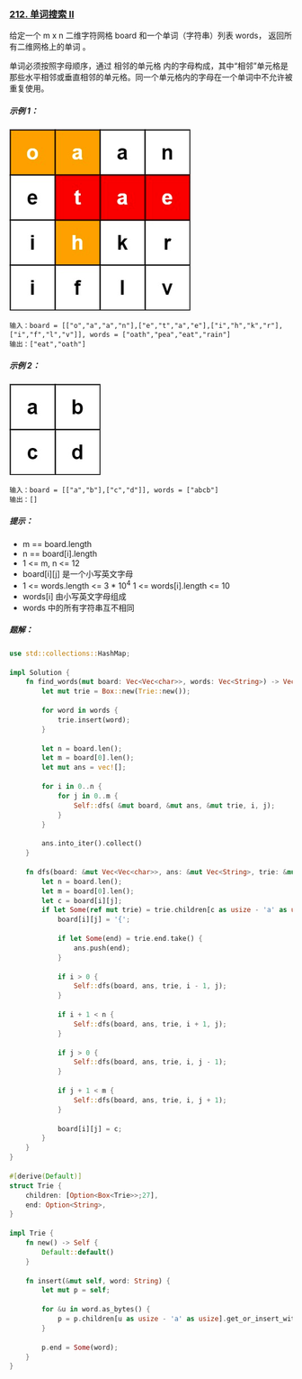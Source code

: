 ### [212. 单词搜索 II](https://leetcode.cn/problems/word-search-ii/)
给定一个 m x n 二维字符网格 board 和一个单词（字符串）列表 words， 返回所有二维网格上的单词 。

单词必须按照字母顺序，通过 相邻的单元格 内的字母构成，其中“相邻”单元格是那些水平相邻或垂直相邻的单元格。同一个单元格内的字母在一个单词中不允许被重复使用。



##### 示例 1：
![img.png](img.png)
```
输入：board = [["o","a","a","n"],["e","t","a","e"],["i","h","k","r"],["i","f","l","v"]], words = ["oath","pea","eat","rain"]
输出：["eat","oath"]
```

##### 示例 2：
![img_1.png](img_1.png)
```
输入：board = [["a","b"],["c","d"]], words = ["abcb"]
输出：[]
```

##### 提示：
- m == board.length
- n == board[i].length
- 1 <= m, n <= 12
- board[i][j] 是一个小写英文字母
- 1 <= words.length <= 3 * 10<sup>4</sup>
1 <= words[i].length <= 10
- words[i] 由小写英文字母组成
- words 中的所有字符串互不相同

##### 题解：
```rust
use std::collections::HashMap;

impl Solution {
    fn find_words(mut board: Vec<Vec<char>>, words: Vec<String>) -> Vec<String> {
        let mut trie = Box::new(Trie::new());

        for word in words {
            trie.insert(word);
        }

        let n = board.len();
        let m = board[0].len();
        let mut ans = vec![];

        for i in 0..n {
            for j in 0..m {
                Self::dfs( &mut board, &mut ans, &mut trie, i, j);
            }
        }

        ans.into_iter().collect()
    }

    fn dfs(board: &mut Vec<Vec<char>>, ans: &mut Vec<String>, trie: &mut Box<Trie>, i: usize, j: usize) {
        let n = board.len();
        let m = board[0].len();
        let c = board[i][j];
        if let Some(ref mut trie) = trie.children[c as usize - 'a' as usize] {
            board[i][j] = '{';

            if let Some(end) = trie.end.take() {
                ans.push(end);
            }

            if i > 0 {
                Self::dfs(board, ans, trie, i - 1, j);
            }

            if i + 1 < n {
                Self::dfs(board, ans, trie, i + 1, j);
            }

            if j > 0 {
                Self::dfs(board, ans, trie, i, j - 1);
            }

            if j + 1 < m {
                Self::dfs(board, ans, trie, i, j + 1);
            }

            board[i][j] = c;
        }
    }
}

#[derive(Default)]
struct Trie {
    children: [Option<Box<Trie>>;27],
    end: Option<String>,
}

impl Trie {
    fn new() -> Self {
        Default::default()
    }

    fn insert(&mut self, word: String) {
        let mut p = self;

        for &u in word.as_bytes() {
            p = p.children[u as usize - 'a' as usize].get_or_insert_with(|| Box::new(Trie::new()));
        }

        p.end = Some(word);
    }
}
```

